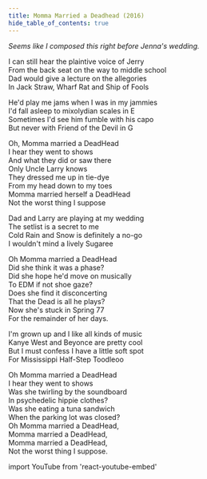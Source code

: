 ```yaml
--- 
title: Momma Married a Deadhead (2016)
hide_table_of_contents: true
---
```


*Seems like I composed this right before Jenna's wedding.* 

I can still hear the plaintive voice of Jerry  
From the back seat on the way to middle school  
Dad would give a lecture on the allegories  
In Jack Straw, Wharf Rat and Ship of Fools  

He'd play me jams when I was in my jammies  
I'd fall asleep to mixolydian scales in E  
Sometimes I'd see him fumble with his capo  
But never with Friend of the Devil in G  

Oh, Momma married a DeadHead  
I hear they went to shows  
And what they did or saw there  
Only Uncle Larry knows  
They dressed me up in tie-dye  
From my head down to my toes  
Momma married herself a DeadHead  
Not the worst thing I suppose  

Dad and Larry are playing at my wedding  
The setlist is a secret to me  
Cold Rain and Snow is definitely a no-go  
I wouldn't mind a lively Sugaree  

Oh Momma married a DeadHead  
Did she think it was a phase?  
Did she hope he'd move on musically  
To EDM if not shoe gaze?  
Does she find it disconcerting  
That the Dead is all he plays?  
Now she's stuck in Spring 77  
For the remainder of her days.  

I'm grown up and I like all kinds of music  
Kanye West and Beyonce are pretty cool  
But I must confess I have a little soft spot  
For Mississippi Half-Step Toodleoo  

Oh Momma married a DeadHead  
I hear they went to shows  
Was she twirling by the soundboard  
In psychedelic hippie clothes?  
Was she eating a tuna sandwich  
When the parking lot was closed?  
Oh Momma married a DeadHead,  
Momma married a DeadHead,  
Momma married a DeadHead,  
Not the worst thing I suppose.  


import YouTube from 'react-youtube-embed'

<YouTube id="x02od-6xkbU"/>

